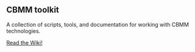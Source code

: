 ## CBMM toolkit

A collection of scripts, tools, and documentation for working with CBMM technologies.

[Read the Wiki!](https://github.com/CBMM/toolkit/wiki)
